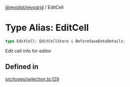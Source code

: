 [@revolist/revogrid](README.md) / EditCell

# Type Alias: EditCell

```ts
type EditCell: EditCellStore & BeforeSaveDataDetails;
```

Edit cell info for editor

## Defined in

[src/types/selection.ts:129](https://github.com/revolist/revogrid/blob/d396742969a06bfcb70f8e511e9e4fd6e640c7e3/src/types/selection.ts#L129)
